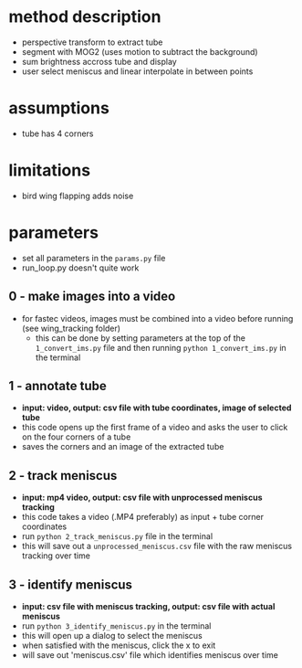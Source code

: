 # method description
- perspective transform to extract tube
- segment with MOG2 (uses motion to subtract the background)
- sum brightness accross tube and display
- user select meniscus and linear interpolate in between points

# assumptions
- tube has 4 corners

# limitations
- bird wing flapping adds noise

# parameters
- set all parameters in the `params.py` file
- run_loop.py doesn't quite work

## 0 - make images into a video
- for fastec videos, images must be combined into a video before running (see wing_tracking folder)
    - this can be done by setting parameters at the top of the `1_convert_ims.py` file and then running `python 1_convert_ims.py` in the terminal 
    
## 1 - annotate tube
- **input: video, output: csv file with tube coordinates, image of selected tube**
- this code opens up the first frame of a video and asks the user to click on the four corners of a tube
- saves the corners and an image of the extracted tube

## 2 - track meniscus
- **input: mp4 video, output: csv file with unprocessed meniscus tracking**
- this code takes a video (.MP4 preferably) as input + tube corner coordinates
- run `python 2_track_meniscus.py` file in the terminal
- this will save out a `unprocessed_meniscus.csv` file with the raw meniscus tracking over time

## 3 - identify meniscus
- **input: csv file with meniscus tracking, output: csv file with actual meniscus**
 - run `python 3_identify_meniscus.py` in the terminal
 - this will open up a dialog to select the meniscus
 - when satisfied with the meniscus, click the x to exit
 - will save out 'meniscus.csv' file which identifies meniscus over time

 

